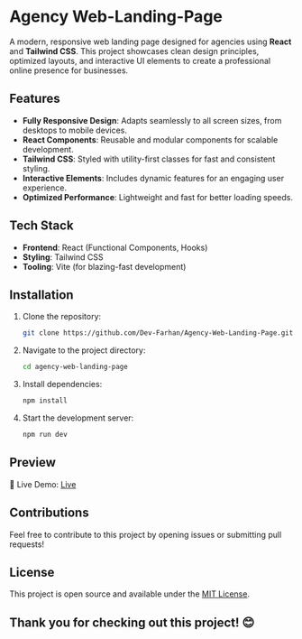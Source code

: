 # Agency Web-Landing-Page

A modern, responsive web landing page designed for agencies using **React** and **Tailwind CSS**. This project showcases clean design principles, optimized layouts, and interactive UI elements to create a professional online presence for businesses.

## Features

- **Fully Responsive Design**: Adapts seamlessly to all screen sizes, from desktops to mobile devices.
- **React Components**: Reusable and modular components for scalable development.
- **Tailwind CSS**: Styled with utility-first classes for fast and consistent styling.
- **Interactive Elements**: Includes dynamic features for an engaging user experience.
- **Optimized Performance**: Lightweight and fast for better loading speeds.

## Tech Stack

- **Frontend**: React (Functional Components, Hooks)
- **Styling**: Tailwind CSS
- **Tooling**: Vite (for blazing-fast development)

## Installation

1. Clone the repository:
   ```bash
   git clone https://github.com/Dev-Farhan/Agency-Web-Landing-Page.git
   ```
2. Navigate to the project directory:
   ```bash
   cd agency-web-landing-page
   ```
3. Install dependencies:
   ```bash
   npm install
   ```
4. Start the development server:
   ```bash
   npm run dev
   ```

## Preview

🚀 Live Demo: [Live](https://agency-web-landing-page-mu.vercel.app/)

## Contributions

Feel free to contribute to this project by opening issues or submitting pull requests!

## License

This project is open source and available under the [MIT License](LICENSE).

## Thank you for checking out this project! 😊
